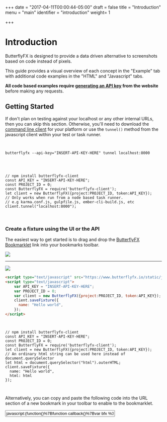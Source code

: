 +++
date = "2017-04-11T00:00:44-05:00"
draft = false
title = "Introduction"
menu = "main"
identifier = "introduction"
weight= 1

+++

# Introduction

ButterflyFX is designed to provide a data driven alternative to screenshots based on code instead of pixels. 

This guide provides a visual overview of each concept in the "Example" tab with additional code examples in the "HTML" and "Javascript" tabs.

**All code based examples require [generating an API key](https://www.butterflyfx.io/dash/settings/api) from the website** before making any requests.

## Getting Started

If don't plan on testing against your localhost or any other internal URLs, then you can skip this section. Otherwise, you'll need to download the [command line client](/pages/resources/cli-client) for your platform or use the `tunnel()` method from the javascript client within your test or task runner. 

<div class="code-tabs">

<pre class="line-numbers">

<code class="language-bash">
butterflyfx --api-key="INSERT-API-KEY-HERE" tunnel localhost:8000
</code>
</pre>

<pre class="line-numbers">

<code class="language-javascript">
// npm install butterflyfx-client
const API_KEY = "INSERT-API-KEY-HERE";
const PROJECT_ID = 0;
const ButterflyFX = require('butterflyfx-client');
let client = new ButterflyFX({project:PROJECT_ID, token:API_KEY});
// Only works when run from a node based task runner.
// e.g karma.conf.js, gulpfile.js, ember-cli-build.js, etc
client.tunnel("localhost:8000");
</code>

</pre>


</div>

### Create a fixture using the UI or the API

The easiest way to get started is to drag and drop the <a href='
javascript:(function()%7Bfunction callback()%7Bvar bfx %3D new ButterflyFX()%3Bbfx.showFixtureDialog()%7Dvar s%3Ddocument.createElement(&#34;script&#34;)%3Bs.src%3D&#34;https%3A%2F%2Fwww.butterflyfx.io%2Fstatic%2Fjs%2Fclient.js&#34;%3Bif(s.addEventListener)%7Bs.addEventListener(&#34;load&#34;%2Ccallback%2Cfalse)%7Delse if(s.readyState)%7Bs.onreadystatechange%3Dcallback%7Ddocument.body.appendChild(s)%3B%7D)()
' title="Take a Buttershot"> ButterflyFX Bookmarklet</a> link into your bookmarks toolbar.


<div class="code-tabs">
  <div class="code-preview">
<img src="/demos/bookmarklet1.gif" />
<hr />
<img src="/demos/bookmarklet2.gif" />
  </div>


```html
<script type="text/javascript" src="https://www.butterflyfx.io/static/js/client.js"></script>
<script type="text/javascript">
    var API_KEY = "INSERT-API-KEY-HERE";
    var PROJECT_ID = 0;
    var client = new ButterflyFX({project:PROJECT_ID, token:API_KEY});
    client.saveFixture({
      name: "Hello world",
    });
</script>
    
```

  
  <pre class="line-numbers">
<code class="language-javascript">
// npm install butterflyfx-client
const API_KEY = "INSERT-API-KEY-HERE";
const PROJECT_ID = 0;
const ButterflyFX = require('butterflyfx-client');
let client = new ButterflyFX({project:PROJECT_ID, token:API_KEY});
// An ordinary html string can be used here instead of document.querySelector 
let html = document.querySelector("html").outerHTML;
client.saveFixture({
  name: "Hello world",
  html: html
});


</code></pre>
</div>


Alternatively, you can copy and paste the following code into the URL section of a new bookmark in your toolbar to enable to the bookmarklet.


<input type="text" style="width: 70%" onclick="this.focus(); this.select()" value='
javascript:(function()%7Bfunction callback()%7Bvar bfx %3D new ButterflyFX()%3Bbfx.showFixtureDialog()%7Dvar s%3Ddocument.createElement(&#34;script&#34;)%3Bs.src%3D&#34;https%3A%2F%2Fwww.butterflyfx.io%2Fstatic%2Fjs%2Fclient.js&#34;%3Bif(s.addEventListener)%7Bs.addEventListener(&#34;load&#34;%2Ccallback%2Cfalse)%7Delse if(s.readyState)%7Bs.onreadystatechange%3Dcallback%7Ddocument.body.appendChild(s)%3B%7D)()
' />